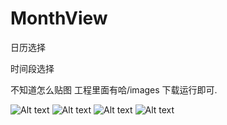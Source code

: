 # MonthView
日历选择 

时间段选择



不知道怎么贴图 工程里面有哈/images  下载运行即可.



![Alt text](https://github.com/mrme2014/MonthView/raw/master/images/1.png)
![Alt text](https://github.com/mrme2014/MonthView/raw/master/images/2.png)
![Alt text](https://github.com/mrme2014/MonthView/raw/master/images/3.png)
![Alt text](https://github.com/mrme2014/MonthView/raw/master/images/4.png)


